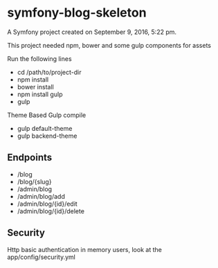 symfony-blog-skeleton
=====================

A Symfony project created on September 9, 2016, 5:22 pm.

This project needed npm, bower and some gulp components for assets

Run the following lines

- cd /path/to/project-dir
- npm install
- bower install
- npm install gulp
- gulp



Theme Based Gulp compile
- gulp default-theme
- gulp backend-theme


Endpoints
---------

- /blog
- /blog/{slug}
- /admin/blog
- /admin/blog/add
- /admin/blog/{id}/edit
- /admin/blog/{id}/delete

Security
--------
Http basic authentication in memory users, look at the app/config/security.yml
